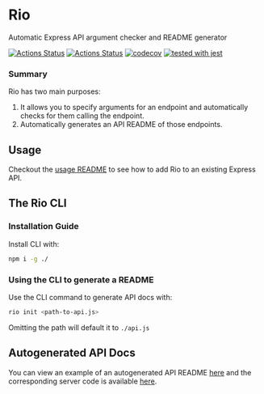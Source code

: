# Rio
Automatic Express API argument checker and README generator

[![Actions Status](https://github.com/RyuGames/Rio/workflows/Tests/badge.svg)](https://github.com/RyuGames/Rio/actions)
[![Actions Status](https://github.com/RyuGames/Rio/workflows/Linter/badge.svg)](https://github.com/RyuGames/Rio/actions)
[![codecov](https://codecov.io/gh/RyuGames/Rio/branch/main/graph/badge.svg?token=V2HH92MN1A)](https://codecov.io/gh/RyuGames/Rio)
[![tested with jest](https://img.shields.io/badge/tested_with-jest-99424f.svg)](https://github.com/facebook/jest)

### Summary
Rio has two main purposes:
1. It allows you to specify arguments for an endpoint and automatically checks for them calling the endpoint.
2. Automatically generates an API README of those endpoints.

## Usage
Checkout the [usage README](Rio-Usage.md) to see how to add Rio to an existing Express API. 

## The Rio CLI

### Installation Guide
Install CLI with:
```bash
npm i -g ./
```

### Using the CLI to generate a README
Use the CLI command to generate API docs with:
```bash
rio init <path-to-api.js>
```
Omitting the path will default it to `./api.js`

## Autogenerated API Docs
You can view an example of an autogenerated API README [here](AUTOGENERATED-API-README.md) and the corresponding server code is available [here](api.js).
